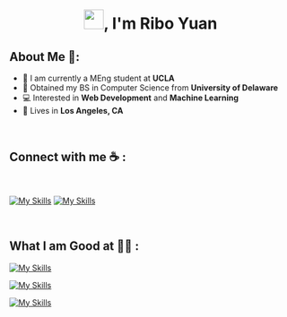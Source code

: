 
<h1 align="center"><img src="https://media.giphy.com/media/hvRJCLFzcasrR4ia7z/giphy.gif" width="35">, I'm Ribo Yuan</h1>

## About Me 👀:

- 🏢 I am currently a MEng student at **UCLA** 
- 🏢 Obtained my BS in Computer Science from **University of Delaware**
- 💻 Interested in **Web Development** and **Machine Learning**
- 🏡 Lives in **Los Angeles, CA**


<br>

## Connect with me ☕ :

<br>

 [![My Skills](https://skillicons.dev/icons?i=linkedin)]([https://skillicons.dev](https://www.linkedin.com/in/riboyuan/)) 
 [![My Skills](https://skillicons.dev/icons?i=gmail)](ribocareer@gmail.com)

<br>

## What I am Good at 🧑‍💻 :

[![My Skills](https://skillicons.dev/icons?i=py,ts,js,html,css,java)](https://skillicons.dev)

[![My Skills](https://skillicons.dev/icons?i=react,nodejs,express,flask,d3,tailwind)](https://skillicons.dev)

[![My Skills](https://skillicons.dev/icons?i=aws,git,jenkins,docker,linux)](https://skillicons.dev)

<br>

